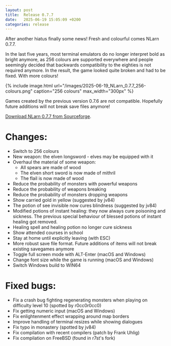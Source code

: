 ```yaml
---
layout: post
title:  Release 0.7.7
date:   2025-06-19 15:05:09 +0200
categories: release
---
```


After another hiatus finally some news! Fresh and colourful comes NLarn 0.7.7.

In the last five years, most terminal emulators do no longer interpret bold
as bright anymore, as 256 colours are supported everywhere and people seemingly
decided that backwards compatibility to the eighties is not required anymore.
In the result, the game looked quite broken and had to be fixed. With more
colours!

{% include image.html url="/images/2025-06-19_NLarn_0.7.7_256-colours.png" caption="256 colours" max_width="300px" %}

Games created by the previous version 0.7.6 are not compatible. Hopefully
future additions will not break save files anymore!

[Download NLarn 0.7.7 from Sourceforge](http://sourceforge.net/projects/nlarn/files/nlarn/0.7.7/).

# Changes:
* Switch to 256 colours
* New weapon: the elven longsword - elves may be equipped with it
* Overhaul the material of some weapon:
  * All spears are made of wood
  * The elven short sword is now made of mithril
  * The flail is now made of wood
* Reduce the probability of monsters with powerful weapons
* Reduce the probability of weapons breaking
* Reduce the probability of monsters dropping weapons
* Show carried gold in yellow (suggested by jv84)
* The potion of see invisible now cures blindness (suggested by jv84)
* Modified potions of instant healing: they now always cure poisoning
  and sickness. The previous special behaviour of blessed potions of
  instant healing got removed.
* Healing spell and healing potion no longer cure sickness
* Show attended courses in school
* Stay at home until explicitly leaving (with ESC)
* More robust save file format. Future additions of items will not break
  existing savegames anymore
* Toggle full screen mode with ALT-Enter (macOS and Windows)
* Change font size while the game is running (macOS and Windows)
* Switch Windows build to WIN64

# Fixed bugs:
* Fix a crash bug fighting regenerating monsters when playing on
  difficulty level 10 (spotted by r0cc0r0cc0)
* Fix getting numeric input (macOS and Windows)
* Fix enlightenment effect wrapping around map borders
* Improve handling of terminal resizes while showing dialogues
* Fix typo in monastery (spotted by jv84)
* Fix compilation with recent compilers (patch by Frank Uhlig)
* Fix compilation on FreeBSD (found in r7st's fork)

